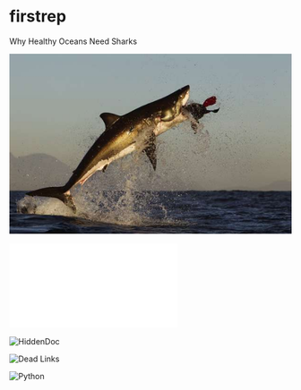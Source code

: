 ﻿# firstrep

Why Healthy Oceans Need Sharks

![picture](Pic.jpg)

![Predators as Prey](Sharks.pdf)

![HiddenDoc](.travis.yml)

![Dead Links](check_dead_links)

![Python](Python)

